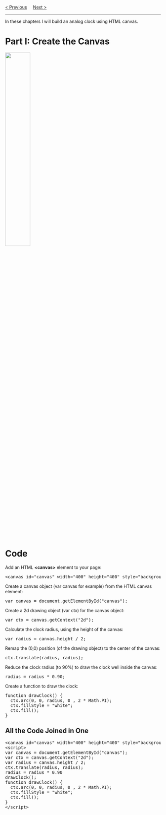 <a href="/HTML/Graphics/Canvas/Images.md">&lt; Previous</a>
&nbsp;&nbsp;&nbsp;
<a href="/HTML/Graphics/Canvas/Clock/2-Face.md">Next &gt;</a>
<hr>
In these chapters I will build an analog clock using HTML canvas.
<h1>Part I: Create the Canvas</h1>
<img src="https://i.imgur.com/O8zlGN8.jpg" width="40%">
<h1>Code</h1>
Add an HTML <b>&lt;canvas&gt;</b> element to your page:
<pre>&lt;canvas id="canvas" width="400" height="400" style="background-color:#333"&gt;&lt;/canvas&gt;</pre>
Create a canvas object (var canvas for example) from the HTML canvas element:
<pre>var canvas = document.getElementById("canvas");</pre>
Create a 2d drawing object (var ctx) for the canvas object:
<pre>var ctx = canvas.getContext("2d");</pre>
Calculate the clock radius, using the height of the canvas:
<pre>var radius = canvas.height / 2;</pre>
Remap the (0,0) position (of the drawing object) to the center of the canvas:
<pre>ctx.translate(radius, radius);</pre>
Reduce the clock radius (to 90%) to draw the clock well inside the canvas:
<pre>radius = radius * 0.90;</pre>
Create a function to draw the clock:
<pre>
function drawClock() {
  ctx.arc(0, 0, radius, 0 , 2 * Math.PI);
  ctx.fillStyle = "white";
  ctx.fill();
}
</pre>
<h2>All the Code Joined in One</h2>
<pre>
&lt;canvas id="canvas" width="400" height="400" style="background-color:#333"&gt;&lt;/canvas&gt;
&lt;script&gt;
var canvas = document.getElementById("canvas");
var ctx = canvas.getContext("2d");
var radius = canvas.height / 2;
ctx.translate(radius, radius);
radius = radius * 0.90
drawClock();
function drawClock() {
  ctx.arc(0, 0, radius, 0 , 2 * Math.PI);
  ctx.fillStyle = "white";
  ctx.fill();
}
&lt;/script&gt;
</pre>
